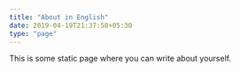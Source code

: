 ```yaml
---
title: "About in English"
date: 2019-04-19T21:37:58+05:30
type: "page"
---
```


This is some static page where you can write about yourself.
